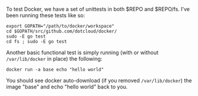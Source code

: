 To test Docker, we have a set of unittests in both $REPO and $REPO/fs. I've been running these tests like so:

    export GOPATH="/path/to/docker/workspace"
    cd $GOPATH/src/github.com/dotcloud/docker/
    sudo -E go test
    cd fs ; sudo -E go test

Another basic functional test is simply running (with or without `/var/lib/docker` in place) the following:

    docker run -a base echo "hello world"

You should see docker auto-download (if you removed `/var/lib/docker`) the image "base" and echo "hello world" back to you.